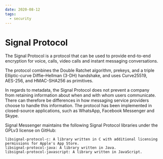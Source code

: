```yaml
---
date: 2020-08-12
tags: 
  - security
---
```


# Signal Protocol

The Signal Protocol is a protocol that can be used to provide end-to-end encryption for voice, calls, video calls and instant messaging conversations. 

The protocol combines the Double Ratchet algorithm, prekeys, and a triple Elliptic-curve Diffie–Hellman (3-DH) handshake, and uses Curve25519, AES-256, and HMAC-SHA256 as primitives. 

In regards to metadata, the Signal Protocol does not prevent a company from retaining information about when and with whom users communicate. There can therefore be differences in how messaging service providers choose to handle this information. The protocol has been implemented in closed-source applications, such as WhatsApp, Facebook Messenger and Skype.

Signal Messenger maintains the following Signal Protocol libraries under the GPLv3 license on GitHub:

    libsignal-protocol-c: A library written in C with additional licensing permissions for Apple's App Store.
    libsignal-protocol-java: A library written in Java.
    libsignal-protocol-javascript: A library written in JavaScript.
